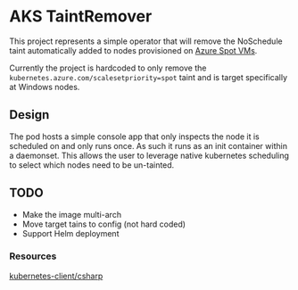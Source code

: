 # AKS TaintRemover
This project represents a simple operator that will remove the NoSchedule taint automatically added to nodes provisioned on [Azure Spot VMs](https://azure.microsoft.com/en-us/services/virtual-machines/spot/).

Currently the project is hardcoded to only remove the ```kubernetes.azure.com/scalesetpriority=spot``` taint and is target specifically at Windows nodes.

## Design
The pod hosts a simple console app that only inspects the node it is scheduled on and only runs once. As such it runs as an init container within a daemonset. This allows the user to leverage native kubernetes scheduling to select which nodes need to be un-tainted.

## TODO
* Make the image multi-arch
* Move target tains to config (not hard coded)
* Support Helm deployment

### Resources
[kubernetes-client/csharp](https://github.com/kubernetes-client/csharp)
